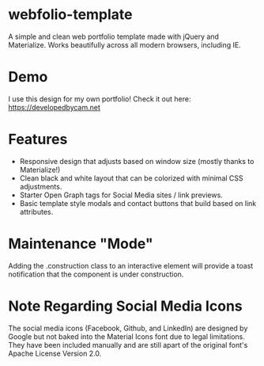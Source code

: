 # webfolio-template
A simple and clean web portfolio template made with jQuery and Materialize.
Works beautifully across all modern browsers, including IE.

# Demo
I use this design for my own portfolio! Check it out here: https://developedbycam.net

# Features
* Responsive design that adjusts based on window size (mostly thanks to Materialize!)
* Clean black and white layout that can be colorized with minimal CSS adjustments.
* Starter Open Graph tags for Social Media sites / link previews.
* Basic template style modals and contact buttons that build based on link attributes.

# Maintenance "Mode"
Adding the .construction class to an interactive element will provide a toast notification that the component is under construction.

# Note Regarding Social Media Icons
The social media icons (Facebook, Github, and LinkedIn) are designed by Google but not baked into the Material Icons font due to legal limitations. They have been included manually and are still apart of the original font's Apache License Version 2.0.

